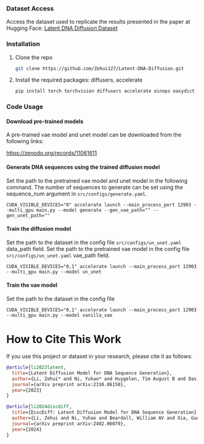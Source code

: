 ### Dataset Access
Access the dataset used to replicate the results presented in the paper at Hugging Face:
[Latent DNA Diffusion Dataset](https://huggingface.co/datasets/Zehui127127/latent-dna-diffusion)

### Installation

1. Clone the repo
   ```sh
   git clone https://github.com/Zehui127/Latent-DNA-Diffusion.git
    ```
2. Install the required packages: diffusers, accelerate
   ```sh
   pip install torch torchvision diffusers accelerate einops easydict pytorch_lightning
   ```
### Code Usage

#### Download pre-trained models

A pre-trained vae model and unet model can be downloaded from the following links:

https://zenodo.org/records/11061611

#### Generate DNA sequences using the trained diffusion model

Set the path to the pretrained vae model and unet model in the following command. The number of sequences to generate can be set using the sequence_num argument in ```src/configs/generate.yaml```.

```
CUDA_VISIBLE_DEVICES="0" accelerate launch --main_process_port 12903 --multi_gpu main.py --model generate --gen_vae_path="" --gen_unet_path=""
```


#### Train the diffusion model

Set the path to the dataset in the config file ```src/configs/un_unet.yaml``` data_path field.
Set the path to the pretrained vae model in the config file ```src/configs/un_unet.yaml``` vae_path field.
```
CUDA_VISIBLE_DEVICES="0,1" accelerate launch --main_process_port 12903 --multi_gpu main.py --model un_unet
```

#### Train the vae model

Set the path to the dataset in the config file
```
CUDA_VISIBLE_DEVICES="0,1" accelerate launch --main_process_port 12903 --multi_gpu main.py --model vanilla_vae
```



# How to Cite This Work

If you use this project or dataset in your research, please cite it as follows:

```bibtex
@article{li2023latent,
  title={Latent Diffusion Model for DNA Sequence Generation},
  author={Li, Zehui* and Ni, Yuhao* and Huygelen, Tim August B and Das, Akashaditya and Xia, Guoxuan and Stan, Guy-Bart and Zhao, Yiren},
  journal={arXiv preprint arXiv:2310.06150},
  year={2023}
}

@article{li2024discdiff,
  title={DiscDiff: Latent Diffusion Model for DNA Sequence Generation},
  author={Li, Zehui and Ni, Yuhao and Beardall, William AV and Xia, Guoxuan and Das, Akashaditya and Huygelen, Tim August B and Stan, Guy-Bart and Zhao, Yiren},
  journal={arXiv preprint arXiv:2402.06079},
  year={2024}
}
